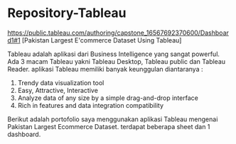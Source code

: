 # Repository-Tableau
https://public.tableau.com/authoring/capstone_16567692370600/Dashboard1#1
[Pakistan Largest E'commerce Dataset Using Tableau]

Tableau adalah aplikasi dari Business Intelligence yang sangat powerful. Ada 3 macam Tableau yakni Tableau Desktop, Tableau public dan Tableau Reader. aplikasi Tableau memiliki banyak keunggulan diantaranya :
1. Trendy data visualization tool
2. Easy, Attractive, Interactive
3. Analyze data of any size by a simple drag-and-drop interface
4. Rich in features and data integration compatibility

Berikut adalah portofolio saya menggunakan aplikasi Tableau mengenai Pakistan Largest Ecommerce Dataset. terdapat beberapa sheet dan 1 dashboard.

